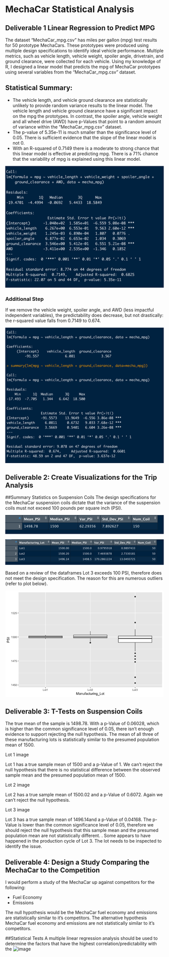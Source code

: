 # MechaCar Statistical Analysis

## Deliverable 1 Linear Regression to Predict MPG

The dataset “MechaCar_mpg.csv” has miles per gallon (mpg) test results for 50 prototype MechaCars.  These prototypes were produced using multiple design specifications to identify ideal vehicle performance. Multiple metrics, such as vehicle length, vehicle weight, spoiler angle, drivetrain, and ground clearance, were collected for each vehicle. Using my knowledge of R, I designed a linear model that predicts the mpg of MechaCar prototypes using several variables from the “MechaCar_mpg.csv” dataset.




## Statistical Summary: 

- The vehicle length, and vehicle ground clearance are statistically unlikely to provide random variance results to the linear model. The vehicle length and vehicle ground clearance have a significant impact on the mpg the prototypes. In contrast, the spoiler angle, vehicle weight and all wheel drive (AWD) have p-Values that point to a random amount of variance within the “MechaCar_mpg.csv” dataset.
 -  The p-value of 5.35e-11 is much smaller than the significance level of 0.05. There is sufficient evidence that the slope of the linear model is not 0.
- With an R-squared of 0.7149 there is a moderate to strong chance that this linear model is effective at predicting mpg. There is a 71% chance that the variability of mpg is explained using this linear model.

![image](https://github.com/blueschistrocks/MechaCar_Statistical_Analysis/blob/853909cc444a6e30f923f304077917712714246b/images/Screen%20Shot%202022-06-01%20at%207.25.16%20PM.png)<br>

### Additional Step
If we remove the vehicle weight, spoiler angle, and AWD (less impactful independent variables), the predictability does decrease, but not drastically: the r-squared value falls from 0.7149 to 0.674.

![image](https://github.com/blueschistrocks/MechaCar_Statistical_Analysis/blob/853909cc444a6e30f923f304077917712714246b/images/Screen%20Shot%202022-06-01%20at%207.25.55%20PM.png)<br>

## Deliverable 2: Create Visualizations for the Trip Analysis
##Summary Statistics on Suspension Coils
The design specifications for the MechaCar suspension coils dictate that the variance of the suspension coils must not exceed 100 pounds per square inch (PSI).   

![image](https://github.com/blueschistrocks/MechaCar_Statistical_Analysis/blob/853909cc444a6e30f923f304077917712714246b/images/Screen%20Shot%202022-06-01%20at%207.33.06%20PM.png)<br>

![image](https://github.com/blueschistrocks/MechaCar_Statistical_Analysis/blob/853909cc444a6e30f923f304077917712714246b/images/Screen%20Shot%202022-06-01%20at%207.34.06%20PM.png)<br>

Based on a review of the dataframes Lot 3 exceeds 100 PSI, therefore does not meet the design specification. The reason for this are numerous outliers (refer to plot below).

![image](https://github.com/blueschistrocks/MechaCar_Statistical_Analysis/blob/853909cc444a6e30f923f304077917712714246b/images/image-2.png)<br>

## Deliverable 3: T-Tests on Suspension Coils 

The true mean of the sample is 1498.78.  With a p-Value of 0.06028, which is higher than the common significance level of 0.05, there isn’t enough evidence to support rejecting the null hypothesis. The mean of all three of these manufacturing lots is statistically similar to the presumed population mean of 1500.

Lot 1 image

Lot 1 has a true sample mean of 1500 and a p-Value of 1.  We can’t reject the null hypothesis that there is no statistical difference between the observed sample mean and the presumed population mean of 1500.


Lot 2 image

Lot 2 has a true sample mean of 1500.02 and a p-Value of 0.6072.  Again we can’t reject the null hypothesis.


Lot 3 image 

Lot 3 has a true sample mean of 1496.14and a p-Value of 0.04168.  The p-Value is lower than the common significance level of 0.05, therefore we should reject the null hypothesis that this sample mean and the presumed population mean are not statistically different.
.
Some appears to have happened in the production cycle of Lot 3. The lot needs to be inspected to identify the issue. 

## Deliverable 4: Design a Study Comparing the MechaCar to the Competition

I would perform a study of the MechaCar up against competitors for the following:
- Fuel Economy 
- Emissions

The null hypothesis would be the MechaCar fuel economy and emissions are statistically similar to it’s competitors. The alternative hypothesis MechaCar fuel economy and emissions are not statistically similar to it’s competitors.

##Statistical Tests
A multiple linear regression analysis should be used to determine the factors that have the highest correlation/predictability with the 
![image](https://user-images.githubusercontent.com/89749126/171547825-1443b487-4890-4705-b421-32231caa2f02.png)


